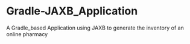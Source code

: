 # Gradle-JAXB_Application
A Gradle_based Application using JAXB to generate the inventory of an online pharmacy
